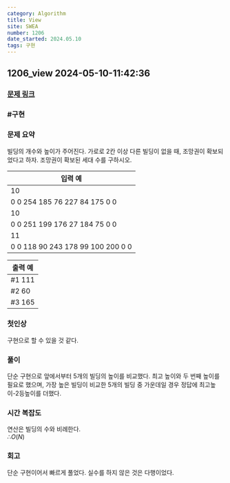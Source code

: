 ```yaml
---
category: Algorithm
title: View
site: SWEA
number: 1206
date_started: 2024.05.10
tags: 구현
---
```

## 1206_view 2024-05-10-11:42:36
### [문제 링크](https://swexpertacademy.com/main/code/problem/problemDetail.do?contestProbId=AV134DPqAA8CFAYh)

### #구현

### 문제 요약
빌딩의 개수와 높이가 주어진다. 가로로 2칸 이상 다른 빌딩이 없을 때, 조망권이 확보되었다고 하자. 조망권이 확보된 세대 수를 구하시오.
    
| 입력 예 | 
| --- | 
|10|  
|0 0 254 185 76 227 84 175 0 0|  
|10|  
|0 0 251 199 176 27 184 75 0 0|  
|11|  
|0 0 118 90 243 178 99 100 200 0 0|  

| 출력 예 |
| --- |
|#1 111|  
|#2 60|  
|#3 165|  

### 첫인상
구현으로 할 수 있을 것 같다.

### 풀이   
단순 구현으로 앞에서부터 5개의 빌딩의 높이를 비교했다. 최고 높이와 두 번째 높이를 필요로 했으며, 가장 높은 빌딩이 비교한 5개의 빌딩 중 가운데일 경우 정답에 최고높이-2등높이를 더했다.

### 시간 복잡도
연산은 빌딩의 수와 비례한다.  
$∴ O(N)$

### 회고
단순 구현이어서 빠르게 풀었다. 실수를 하지 않은 것은 다행이었다.